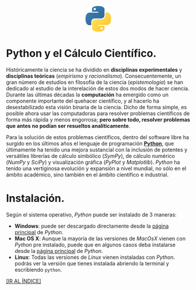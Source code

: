 <div align = "center">
    <img src = "imagenes/logo_python.jpeg" />
</div>

# Python y el Cálculo Científico.

Históricamente la ciencia se ha dividido en **disciplinas experimentales** y **disciplinas teóricas** (*empirismo* y *racionalismo*). Consecuentemente, un gran número de estudios en filosofía de la ciencia (*epistemología*) se han dedicado al estudio de la interelación de estos dos modos de hacer ciencia. Durante las últimas décadas la **computación** ha emergido como un componente importante del quehacer científico, y al hacerlo ha desestabilizado esta visión binaria de la ciencia. Dicho de forma simple, es posible ahora usar las computadoras para resolver problemas científicos de forma más rápida y menos engorrosa; **pero sobre todo, resolver problemas que antes no podían ser resueltos analíticamente**.

Para la solución de estos problemas científicos, dentro del software libre ha surgido en los últimos años el lenguaje de programación [**Python**](https://www.python.org), que últimamente ha tenido una mejora sustancial con la inclusión de potentes y versátiles librerías de cálculo simbólico (*SymPy*), de cálculo numérico (*NumPy* y *SciPy*) y visualización gráfica (*PyPlot* y *Matplotlib*). *Python* ha tenido una vertiginosa evolución y expansión a nivel mundial, no sólo en el ámbito académico, sino también en el ámbito científico e industrial.

# Instalación.

Según el sistema operativo, *Python* puede ser instalado de 3 maneras:
* **Windows**: puede ser descargado directamente desde la [página principal](https://www.python.org/downloads/windows/) de *Python*.
* **Mac OS X**: Aunque la mayoría de las versiones de *MacOsX* vienen con *Python* pre instalado, puede que en algunos casos deba instalarse desde la [página principal](https://www.python.org/downloads/mac-osx/) de *Python*. 
* **Linux**: Todas las versiones de *Linux* vienen instaladas con *Python*. podrás ver la versión que tienes instalada abriendo la terminal y escribiendo `python`.

<a href = "https://github.com/ejdecena/tutorial_python">[IR AL ÍNDICE]</a>